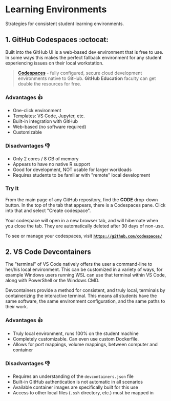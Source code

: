 # Learning Environments

Strategies for consistent student learning environments.

## 1. GitHub Codespaces :octocat:

Built into the GitHub UI is a web-based dev environment that is free to use. In some ways this
makes the perfect fallback environment for any student experiencing issues on their local
workstation.

> [**Codespaces**](https://github.com/features/codespaces) - fully configured, secure cloud development
environments native to GitHub. **GitHub Education** faculty can get double the resources for free.

### Advantages :thumbsup:

- One-click environment
- Templates: VS Code, Jupyter, etc.
- Built-in integration with GitHub
- Web-based (no software required)
- Customizable

### Disadvantages :thumbsdown:

- Only 2 cores / 8 GB of memory
- Appears to have no native R support
- Good for development, NOT usable for larger workloads
- Requires students to be familiar with "remote" local development

### Try It

From the main page of any GitHub repository, find the **CODE** drop-down button. In the top
of the tab that appears, there is a Codespaces pane. Click into that and select "Create codespace".

Your codespace will open in a new browser tab, and will hibernate when you close the tab. They are
automatically deleted after 30 days of non-use.

To see or manage your codespaces, visit [**`https://github.com/codespaces/`**](https://github.com/codespaces/)

## 2. VS Code Devcontainers

The "terminal" of VS Code natively offers the user a command-line to her/his local environment.
This can be customized in a variety of ways, for example Windows users running WSL can use that
terminal within VS Code, along with PowerShell or the Windows CMD.

Devcontainers provide a method for consistent, and truly local, terminals by containerizing the
interactive terminal. This means all students have the same software, the same environment configuration,
and the same paths to their work.

### Advantages :thumbsup:

- Truly local environment, runs 100% on the student machine
- Completely customizable. Can even use custom Dockerfile.
- Allows for port mappings, volume mappings, between computer and container

### Disadvantages :thumbsdown:

- Requires an understanding of the `devcontainers.json` file
- Built-in GitHub authentication is not automatic in all scenarios
- Available container images are specifically built for this use
- Access to other local files (`.ssh` directory, etc.) must be mapped in

